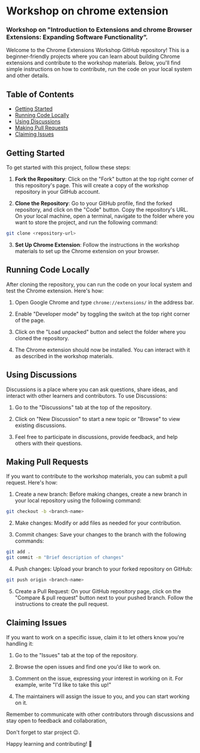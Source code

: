 # Workshop on chrome extension
### Workshop on "Introduction to Extensions and chrome Browser Extensions: Expanding Software Functionality”.

Welcome to the Chrome Extensions Workshop GitHub repository! This is a beginner-friendly projects where you can learn about building Chrome extensions and contribute to the workshop materials. Below, you'll find simple instructions on how to contribute, run the code on your local system and other details.

## Table of Contents
- [Getting Started](#getting-started)
- [Running Code Locally](#running-code-locally)
- [Using Discussions](#using-discussions)
- [Making Pull Requests](#making-pull-requests)
- [Claiming Issues](#claiming-issues)

## Getting Started

To get started with this project, follow these steps:

1. **Fork the Repository**: Click on the "Fork" button at the top right corner of this repository's page. This will create a copy of the workshop repository in your GitHub account.

2. **Clone the Repository**: Go to your GitHub profile, find the forked repository, and click on the "Code" button. Copy the repository's URL. On your local machine, open a terminal, navigate to the folder where you want to store the project, and run the following command:

```bash
git clone <repository-url>
```

3. **Set Up Chrome Extension**: Follow the instructions in the workshop materials to set up the Chrome extension on your browser.

## Running Code Locally

After cloning the repository, you can run the code on your local system and test the Chrome extension. Here's how:

1. Open Google Chrome and type `chrome://extensions/` in the address bar.

2. Enable "Developer mode" by toggling the switch at the top right corner of the page.

3. Click on the "Load unpacked" button and select the folder where you cloned the repository.

4. The Chrome extension should now be installed. You can interact with it as described in the workshop materials.

## Using Discussions

Discussions is a place where you can ask questions, share ideas, and interact with other learners and contributors. To use Discussions:

1. Go to the "Discussions" tab at the top of the repository.

2. Click on "New Discussion" to start a new topic or "Browse" to view existing discussions.

3. Feel free to participate in discussions, provide feedback, and help others with their questions.

## Making Pull Requests

If you want to contribute to the workshop materials, you can submit a pull request. Here's how:

1. Create a new branch: Before making changes, create a new branch in your local repository using the following command:

```bash
git checkout -b <branch-name>
```

2. Make changes: Modify or add files as needed for your contribution.

3. Commit changes: Save your changes to the branch with the following commands:

```bash
git add .
git commit -m "Brief description of changes"
```

4. Push changes: Upload your branch to your forked repository on GitHub:

```bash
git push origin <branch-name>
```

5. Create a Pull Request: On your GitHub repository page, click on the "Compare & pull request" button next to your pushed branch. Follow the instructions to create the pull request.

## Claiming Issues

If you want to work on a specific issue, claim it to let others know you're handling it:

1. Go to the "Issues" tab at the top of the repository.

2. Browse the open issues and find one you'd like to work on.

3. Comment on the issue, expressing your interest in working on it. For example, write "I'd like to take this up!"

4. The maintainers will assign the issue to you, and you can start working on it.

Remember to communicate with other contributors through discussions and stay open to feedback and collaboration, 

Don't forget to star project 😉.

Happy learning and contributing! 🚀
